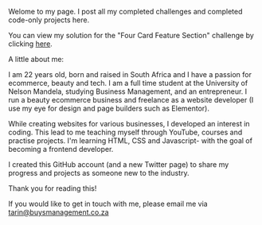Welome to my page. I post all my completed challenges and completed code-only projects here.

You can view my solution for the "Four Card Feature Section" challenge by clicking [here](https://tarinbuys.github.io/Four-card-feature-section/).

A little about me:

I am 22 years old, born and raised in South Africa and I have a passion for ecommerce, beauty and tech. I am a full time student at the University of Nelson Mandela, studying Business Management, and an entrepreneur. I run a beauty ecommerce business and freelance as a website developer (I use my eye for design and page builders such as Elementor).

While creating websites for various businesses, I developed an interest in coding. This lead to me teaching myself through YouTube, courses and practise projects. I'm learning HTML, CSS and Javascript- with the goal of becoming a frontend developer. 

I created this GitHub account (and a new Twitter page) to share my progress and projects as someone new to the industry.

Thank you for reading this!

If you would like to get in touch with me, please email me via tarin@buysmanagement.co.za
